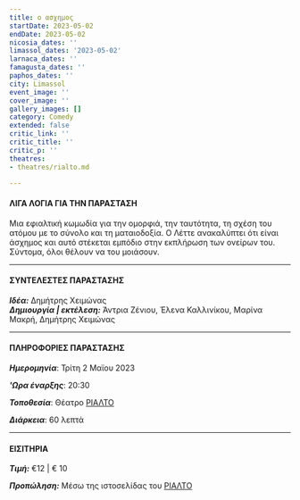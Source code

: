 ```yaml
---
title: ο ασχημος
startDate: 2023-05-02
endDate: 2023-05-02
nicosia_dates: ''
limassol_dates: '2023-05-02'
larnaca_dates: ''
famagusta_dates: ''
paphos_dates: ''
city: Limassol
event_image: ''
cover_image: ''
gallery_images: []
category: Comedy
extended: false
critic_link: ''
critic_title: ''
critic_p: ''
theatres:
- theatres/rialto.md

---
```

#### ΛΙΓΑ ΛΟΓΙΑ ΓΙΑ ΤΗΝ ΠΑΡΑΣΤΑΣΗ

Mια εφιαλτική κωμωδία για την ομορφιά, την ταυτότητα, τη σχέση του ατόμου με το σύνολο και τη ματαιοδοξία. Ο Λέττε ανακαλύπτει ότι είναι άσχημος και αυτό στέκεται εμπόδιο στην εκπλήρωση των ονείρων του. Σύντομα, όλοι θέλουν να του μοιάσουν.

***

#### ΣΥΝΤΕΛΕΣΤΕΣ ΠΑΡΑΣΤΑΣΗΣ

**_Ιδέα:_** Δημήτρης Χειμώνας  
**_Δημιουργία | εκτέλεση:_** Άντρια Ζένιου, Έλενα Καλλινίκου, Μαρίνα Μακρή, Δημήτρης Χειμώνας

***

#### ΠΛΗΡΟΦΟΡΙΕΣ ΠΑΡΑΣΤΑΣΗΣ

**_Ημερομηνία_**: Τρίτη 2 Μαϊου 2023

**_'Ωρα έναρξης_**: 20:30

**_Τοποθεσία_**: Θέατρο [ΡΙΑΛΤΟ](?#map)

**_Διάρκεια_**: 60 λεπτά

***

#### ΕΙΣΙΤΗΡΙΑ

**_Τιμή:_** €12 | € 10

**_Προπώληση:_** Μέσω της ιστοσελίδας του [ΡΙΑΛΤΟ](https://rialto.interticket.com/program/o-askhimos-2787)
